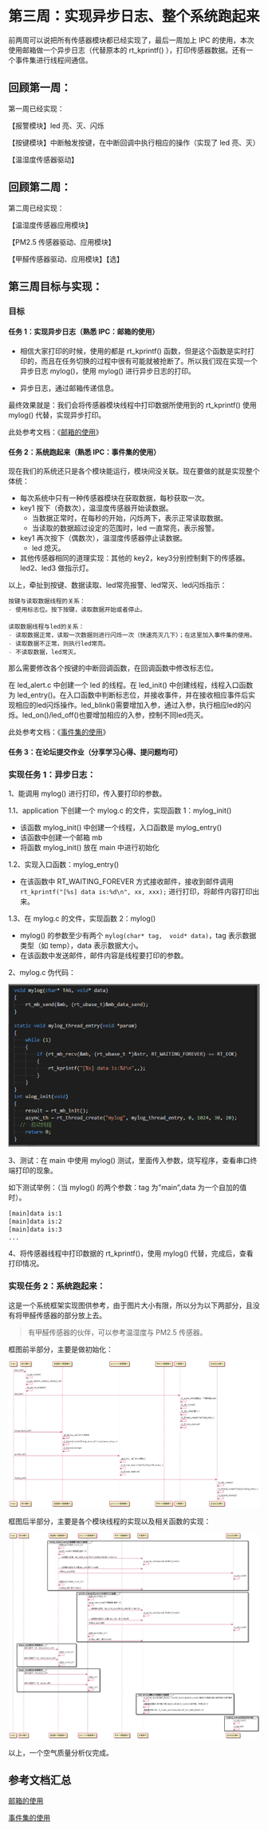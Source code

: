 # 第三周：实现异步日志、整个系统跑起来

前两周可以说把所有传感器模块都已经实现了，最后一周加上 IPC 的使用，本次使用邮箱做一个异步日志（代替原本的 rt_kprintf() ），打印传感器数据。还有一个事件集进行线程间通信。

## 回顾第一周：

第一周已经实现：

【报警模块】led 亮、灭、闪烁

【按键模块】中断触发按键，在中断回调中执行相应的操作（实现了 led 亮、灭）

【温湿度传感器驱动】

## 回顾第二周：

第二周已经实现：

【温湿度传感器应用模块】

【PM2.5 传感器驱动、应用模块】

【甲醛传感器驱动、应用模块】【选】

## 第三周目标与实现：

### 目标

#### 任务 1：实现异步日志（熟悉 IPC：邮箱的使用）

- 相信大家打印的时候，使用的都是 rt_kprintf() 函数，但是这个函数是实时打印的，而且在任务切换的过程中很有可能就被抢断了。所以我们现在实现一个异步日志 mylog()，使用 mylog() 进行异步日志的打印。

- 异步日志，通过邮箱传递信息。


最终效果就是：我们会将传感器模块线程中打印数据所使用到的 rt_kprintf() 使用 mylog() 代替，实现异步打印。

此处参考文档：《[邮箱的使用](https://www.rt-thread.org/document/site/programming-manual/ipc2/ipc2/#_2)》

#### 任务 2：系统跑起来（熟悉 IPC：事件集的使用）

现在我们的系统还只是各个模块能运行，模块间没关联。现在要做的就是实现整个体统：

- 每次系统中只有一种传感器模块在获取数据，每秒获取一次。
- key1 按下（奇数次），温湿度传感器开始读数据。
  - 当数据正常时，在每秒的开始，闪烁两下，表示正常读取数据。
  - 当读取的数据超过设定的范围时，led 一直常亮，表示报警。
- key1 再次按下（偶数次），温湿度传感器停止读数据。
  - led 熄灭。
- 其他传感器相同的道理实现：其他的 key2，key3分别控制剩下的传感器。led2、led3 做指示灯。

以上，牵扯到按键、数据读取、led常亮报警、led常灭、led闪烁指示：

```c
按键与读取数据线程的关系：
- 使用标志位。按下按键，读取数据开始或者停止。

读取数据线程与led的关系：
- 读取数据正常，读取一次数据则进行闪烁一次（快速亮灭几下）；在这里加入事件集的使用。
- 读取数据不正常，则执行led常亮。
- 不读取数据，led常灭。
```

那么需要修改各个按键的中断回调函数，在回调函数中修改标志位。

在 led_alert.c 中创建一个 led 的线程。在 led_init() 中创建线程，线程入口函数为 led_entry()。在入口函数中判断标志位，并接收事件，并在接收相应事件后实现相应的led闪烁操作。led_blink()需要增加入参，通过入参，执行相应led的闪烁。led_on()/led_off()也要增加相应的入参，控制不同led亮灭。

此处参考文档：《[事件集的使用](https://www.rt-thread.org/document/site/programming-manual/ipc1/ipc1/#_27)》

#### 任务 3：在论坛提交作业（分享学习心得、提问题均可）

### 实现任务 1：异步日志：

1、能调用 mylog() 进行打印，传入要打印的参数。

 1.1、application 下创建一个 mylog.c 的文件，实现函数 1：mylog_init()

- 该函数 mylog_init() 中创建一个线程，入口函数是 mylog_entry()
- 该函数中创建一个邮箱 mb
- 将函数 mylog_init() 放在 main 中进行初始化

1.2、实现入口函数：mylog_entry()

- 在该函数中 RT_WAITING_FOREVER 方式接收邮件，接收到邮件调用 `rt_kprintf("[%s] data is:%d\n", xx, xxx);` 进行打印，将邮件内容打印出来。

1.3、在 mylog.c 的文件，实现函数 2：mylog()

- mylog() 的参数至少有两个 `mylog(char* tag,  void* data)`，tag 表示数据类型（如 temp），data 表示数据大小。
- 在该函数中发送邮件，邮件内容是线程要打印的参数。

2、mylog.c 伪代码：

![img](figures/1.png)

3、测试：在 main 中使用 mylog() 测试，里面传入参数，烧写程序，查看串口终端打印的现象。

如下测试举例：（当 mylog() 的两个参数：tag 为”main”,data 为一个自加的值时）。

```
[main]data is:1
[main]data is:2
[main]data is:3
...
```

 4、将传感器线程中打印数据的 rt_kprintf()，使用 mylog() 代替，完成后，查看打印情况。

### 实现任务 2：系统跑起来：

这是一个系统框架实现图供参考，由于图片大小有限，所以分为以下两部分，且没有将甲醛传感器的部分放上去。

> 有甲醛传感器的伙伴，可以参考温湿度与 PM2.5 传感器。

框图前半部分，主要是做初始化：

![1566371624388](figures/02-1.png)

框图后半部分，主要是各个模块线程的实现以及相关函数的实现：

![1566371200674](figures/02-2.png)



以上，一个空气质量分析仪完成。

## 参考文档汇总

[邮箱的使用](https://www.rt-thread.org/document/site/programming-manual/ipc2/ipc2/#_2)

[事件集的使用](https://www.rt-thread.org/document/site/programming-manual/ipc1/ipc1/#_27)

